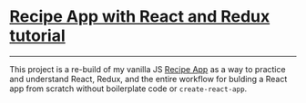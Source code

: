 # [Recipe App with React and Redux tutorial]()
---
This project is a re-build of my vanilla JS [Recipe App](https://aubsrey-recipe-app.netlify.com/index.html) as a way to practice and understand React, Redux, and the entire workflow for bulding a React app from scratch without boilerplate code or `create-react-app`.